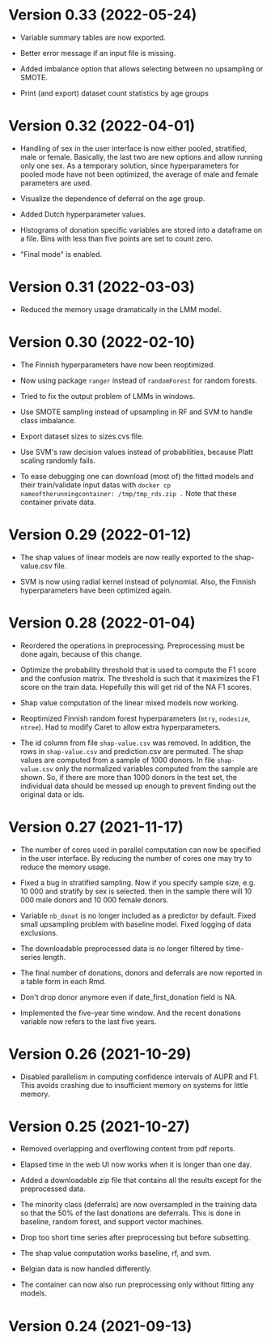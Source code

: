 # Version 0.33 (2022-05-24)

* Variable summary tables are now exported.

* Better error message if an input file is missing.

* Added imbalance option that allows selecting between no upsampling or SMOTE.

* Print (and export) dataset count statistics by age groups

# Version 0.32 (2022-04-01)

* Handling of sex in the user interface is now either pooled, stratified, male or female. Basically, the last two
  are new options and allow running only one sex. As a temporary solution, since hyperparameters for pooled mode
  have not been optimized, the average of male and female parameters are used.
  
* Visualize the dependence of deferral on the age group.

* Added Dutch hyperparameter values.

* Histograms of donation specific variables are stored into a dataframe on a file. Bins with
  less than five points are set to count zero.
  
* "Final mode" is enabled.

# Version 0.31 (2022-03-03)

* Reduced the memory usage dramatically in the LMM model.

# Version 0.30 (2022-02-10)

* The Finnish hyperparameters have now been reoptimized.

* Now using package `ranger` instead of `randomForest` for random forests.

* Tried to fix the output problem of LMMs in windows.

* Use SMOTE sampling instead of upsampling in RF and SVM to handle class imbalance.

* Export dataset sizes to sizes.cvs file.

* Use SVM's raw decision values instead of probabilities, because Platt scaling randomly fails. 

* To ease debugging one can download (most of) the fitted models and their train/validate input datas with
  `docker cp nameoftherunningcontainer: /tmp/tmp_rds.zip .`
  Note that these container private data.

# Version 0.29 (2022-01-12)

* The shap values of linear models are now really exported to the shap-value.csv file.

* SVM is now using radial kernel instead of polynomial. Also, the Finnish hyperparameters have been optimized again.

# Version 0.28 (2022-01-04)

* Reordered the operations in preprocessing. Preprocessing must be done again, because of this change.

* Optimize the probability threshold that is used to compute the F1 score and the confusion matrix. The threshold 
  is such that it maximizes the F1 score on the train data. Hopefully this will get rid of the NA F1 scores.
  
* Shap value computation of the linear mixed models now working.
  
* Reoptimized Finnish random forest hyperparameters (`mtry`, `nodesize`, `ntree`). Had to modify Caret to
  allow extra hyperparameters.
  
* The id column from file `shap-value.csv` was removed. In addition, the rows in `shap-value.csv` and prediction.csv
  are permuted. The shap values are computed from a sample of 1000 donors. In file `shap-value.csv` only the normalized
  variables computed from the sample are shown. So, if there are more than 1000 donors in the test set, the individual data
  should be messed up enough to prevent finding out the original data or ids.

# Version 0.27 (2021-11-17)

* The number of cores used in parallel computation can now be specified in the user interface.
  By reducing the number of cores one may try to reduce the memory usage.
  
* Fixed a bug in stratified sampling. Now if you specify sample size, e.g. 10 000 and stratify by sex is selected.
  then in the sample there will 10 000 male donors and 10 000 female donors.
  
* Variable `nb_donat` is no longer included as a predictor by default. Fixed small upsampling problem with baseline model.
  Fixed logging of data exclusions. 

* The downloadable preprocessed data is no longer filtered by time-series length.

* The final number of donations, donors and deferrals are now reported in a table form in each Rmd.

* Don't drop donor anymore even if date_first_donation field is NA.

* Implemented the five-year time window. And the recent donations variable now refers to the last five years.

# Version 0.26 (2021-10-29)

* Disabled parallelism in computing confidence intervals of AUPR and F1. This avoids crashing due to insufficient memory
  on systems for little memory.
  
# Version 0.25 (2021-10-27)

* Removed overlapping and overflowing content from pdf reports.

* Elapsed time in the web UI now works when it is longer than one day.

* Added a downloadable zip file that contains all the results except for the preprocessed data.

* The minority class (deferrals) are now oversampled in the training data so that the 50% of the last donations
  are deferrals. This is done in baseline, random forest, and support vector machines.
  
* Drop too short time series after preprocessing but before subsetting.

* The shap value computation works baseline, rf, and svm.

* Belgian data is now handled differently.

* The container can now also run preprocessing only without fitting any models.

# Version 0.24 (2021-09-13)
